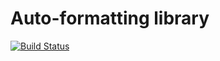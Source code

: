 # Auto-formatting library

[![Build Status](https://travis-ci.org/jundl77/auto-format.svg?branch=master)](https://travis-ci.org/jundl77/auto-format)
